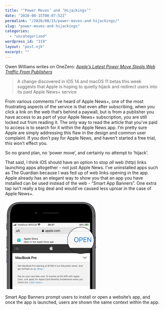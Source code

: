 ```yaml
---
title: "‘Power Moves’ and ‘Hijackings’"
date: "2020-08-15T08:07:52Z"
permalink: "/2020/08/15/power-moves-and-hijackings/"
slug: "power-moves-and-hijackings"
categories:
  - "uncategorized"
wordpress_id: "319"
layout: "post.njk"
excerpt: ""
---
```


Owen Williams writes on OneZero: _[Apple’s Latest Power Move Steals Web Traffic From Publishers](https://onezero.medium.com/apples-latest-power-move-steals-web-traffic-from-publishers-6c7469c8a38b)_

> A change discovered in iOS 14 and macOS 11 betas this week suggests that Apple is hoping to quietly hijack and redirect users into its paid Apple News+ service

From various comments I’ve heard of Apple News+, one of the most frustrating aspects of the service is that even after subscribing, when you click a link on the web that’s behind a paywall, but is from a publisher you have access to as part of your Apple News+ subscription, you are still locked out from reading it. The only way to read the article that you’ve paid to access is to search for it within the Apple News app. I’m pretty sure Apple are simply addressing this flaw in the design and common user complaint. If you don’t pay for Apple News, and haven’t started a free trial, this won’t effect you.

So no grand plan, no ‘power move’, and certainly no attempt to ‘hijack’.

That said, I think iOS should have an option to stop _all_ web (http) links launching apps altogether - not just Apple News. I’ve uninstalled apps such as The Guardian because I was fed up of web links opening in the app. Apple already has an elegant way to show you that an app you have installed can be used instead of the web - “Smart App Banners”. One extra tap isn’t really a big deal and would’ve caused less uproar in the case of Apple News+.

![iOS Smart App Banner](/wp-content/uploads/2020/08/ivborw0kggoaaaansuheugaabqaaaanscayaaacwk56aaabg2ldq1bzukdcielfqzyxoty2ltiu-2.jpg?w=300)

Smart App Banners prompt users to install or open a website’s app, and once the app is launched, users are shown the same context within the app.
